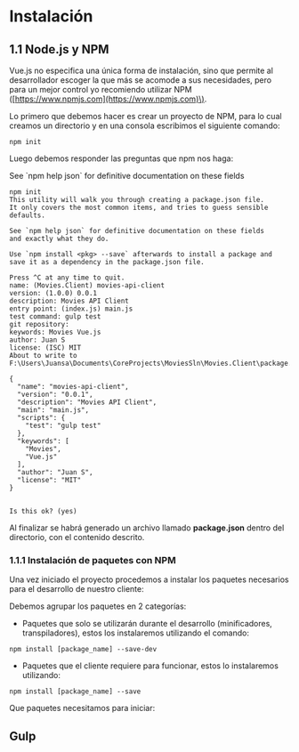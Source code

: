# Instalación

## 1.1 Node.js y NPM

Vue.js no especifica una única forma de instalación, sino que permite al desarrollador escoger la que más se acomode a sus necesidades, pero para un mejor control yo recomiendo utilizar NPM \([https://www.npmjs.com](https://www.npmjs.com)\).

Lo primero que debemos hacer es crear un proyecto de NPM, para lo cual creamos un directorio y en una consola escribimos el siguiente comando:

```
npm init
```

Luego debemos responder las preguntas que npm nos haga:

See \`npm help json\` for definitive documentation on these fields

    npm init
    This utility will walk you through creating a package.json file.
    It only covers the most common items, and tries to guess sensible defaults.

    See `npm help json` for definitive documentation on these fields
    and exactly what they do.

    Use `npm install <pkg> --save` afterwards to install a package and
    save it as a dependency in the package.json file.

    Press ^C at any time to quit.
    name: (Movies.Client) movies-api-client
    version: (1.0.0) 0.0.1
    description: Movies API Client
    entry point: (index.js) main.js
    test command: gulp test
    git repository:
    keywords: Movies Vue.js
    author: Juan S
    license: (ISC) MIT
    About to write to F:\Users\Juansa\Documents\CoreProjects\MoviesSln\Movies.Client\package.json:

    {
      "name": "movies-api-client",
      "version": "0.0.1",
      "description": "Movies API Client",
      "main": "main.js",
      "scripts": {
        "test": "gulp test"
      },
      "keywords": [
        "Movies",
        "Vue.js"
      ],
      "author": "Juan S",
      "license": "MIT"
    }


    Is this ok? (yes)

Al finalizar se habrá generado un archivo llamado **package.json** dentro del directorio, con el contenido descrito.

### 1.1.1 Instalación de paquetes con NPM

Una vez iniciado el proyecto procedemos a instalar los paquetes necesarios para el desarrollo de nuestro cliente:

Debemos agrupar los paquetes en 2 categorías:

* Paquetes que solo se utilizarán durante el desarrollo \(minificadores, transpiladores\), estos los instalaremos utilizando el comando: 

```
npm install [package_name] --save-dev
```

* Paquetes que el cliente requiere para funcionar, estos lo instalaremos utilizando:

```
npm install [package_name] --save
```

Que paquetes necesitamos para iniciar:



## Gulp



